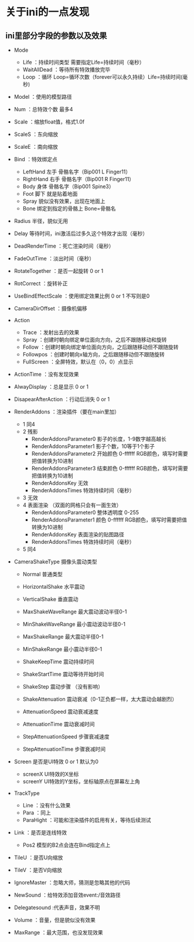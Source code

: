 # 关于ini的一点发现

## ini里部分字段的参数以及效果

- Mode
    - Life ：持续时间类型 需要指定Life=持续时间（毫秒）
    - WaitAllDead ：等待所有特效播放完毕
    - Loop ：循环 Loop=循环次数（forever可以永久持续）Life=持续时间(毫秒)
- Model ：使用的模型路径
- Num ：总特效个数 最多4
- Scale ：缩放float值，格式1.0f
- ScaleS ：东向缩放
- ScaleE ：南向缩放

- Bind ：特效绑定点
    - LeftHand 左手 骨骼名字（Bip001 L Finger11）
    - RightHand 右手 骨骼名字（Bip001 R Finger11）
    - Body 身体 骨骼名字（Bip001 Spine3）
    - Foot 脚下 就是贴着地面
    - Spray 貌似没有效果，出现在地面上
    - Bone 绑定到指定的骨骼上 Bone=骨骼名

- Radius 半径，貌似无用

- Delay 等待时间，ini激活后过多久这个特效才出现（毫秒）

- DeadRenderTime ：死亡渲染时间（毫秒）

- FadeOutTime ：淡出时间（毫秒）

- RotateTogether ：是否一起旋转 0 or 1

- RotCorrect ：旋转补正

- UseBindEffectScale ：使用绑定效果比例 0 or 1 不写则是0

- CameraDirOffset ：摄像机偏移

- Action 
    - Trace ：发射出去的效果
    - Spray ：创建时朝向绑定单位面向方向，之后不跟随移动和旋转
    - Follow ：创建时朝向绑定单位面向方向，之后跟随移动但不跟随旋转
    - Followpos ：创建时朝向x轴方向，之后跟随移动但不跟随旋转
    - FullScreen ：全屏特效，默认在（0，0）点显示

- ActionTime ：没有发现效果

- AlwayDisplay ：总是显示 0 or 1

- DisapearAfterAction ：行动后消失 0 or 1

- RenderAddons ：渲染插件（要在main里加）
    - 1 同4
    - 2 残影
        - RenderAddonsParameter0  影子的长度，1-9数字越高越长 
        - RenderAddonsParameter1  影子个数，10等于1个影子 
        - RenderAddonsParameter2  开始颜色 0-ffffff RGB颜色，填写时需要把值转换为10进制
        - RenderAddonsParameter3  结束颜色 0-ffffff RGB颜色，填写时需要把值转换为10进制
        - RenderAddonsKey  无效
        - RenderAddonsTimes  特效持续时间（毫秒）
    - 3 无效
    - 4 表面渲染 （双面的网格只会有一面生效）
        - RenderAddonsParameter0 整体透明度 0-255
        - RenderAddonsParameter1 颜色 0-ffffff RGB颜色，填写时需要把值转换为10进制
        - RenderAddonsKey  表面渲染的贴图路径
        - RenderAddonsTimes 特效持续时间（毫秒）
    - 5 同4

- CameraShakeType 摄像头震动类型
    - Normal 普通类型
    - HorizontalShake 水平震动
    - VerticalShake 垂直震动

    - MaxShakeWaveRange 最大震动波动半径0-1
    - MinShakeWaveRange 最小震动波动半径0-1
    - MaxShakeRange 最大震动半径0-1
    - MinShakeRange 最小震动半径0-1
    - ShakeKeepTime 震动持续时间
    - ShakeStartTime 震动等待开始时间
    - ShakeStep 震动步骤 （没有影响）
    - ShakeAttenuation 震动衰减（0-1正负都一样，太大震动会越剧烈）
    - AttenuationSpeed 震动衰减速度
    - AttenuationTime 震动衰减时间
    - StepAttenuationSpeed 步骤衰减速度
    - StepAttenuationTime 步骤衰减时间

- Screen 是否是UI特效 0 or 1 默认为0
    - screenX UI特效的X坐标
    - screenY UI特效的Y坐标，坐标轴原点在屏幕左上角

- TrackType
    - Line ：没有什么效果
    - Para ：同上
    - ParaHight ：可能和渲染插件的启用有关，等待后续测试

- Link ：是否是连线特效
    - Pos2 模型的B2点会连在Bind指定点上

- TileU ：是否U向缩放

- TileV ：是否V向缩放

- IgnoreMaster ：忽略大师，猜测是忽略其他的代码

- NewSound ：给特效添加音效event:/音效路径

- Delegatesound :代表声音，效果不明

- Volume ：音量，但是貌似没有效果	

- MaxRange ：最大范围，也没发现效果
